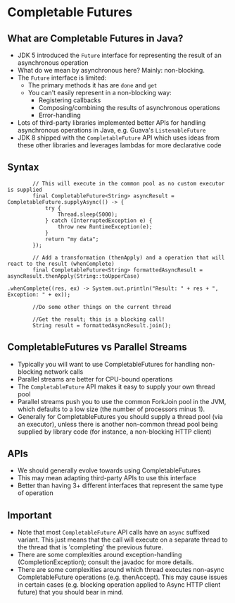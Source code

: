 # Completable Futures

## What are Completable Futures in Java?

- JDK 5 introduced the `Future` interface for representing the result of an asynchronous operation
- What do we mean by asynchronous here? Mainly: non-blocking.
- The `Future` interface is limited:
    - The primary methods it has are `done` and `get`
    - You can't easily represent in a non-blocking way:
        - Registering callbacks
        - Composing/combining the results of asynchronous operations
        - Error-handling
- Lots of third-party libraries implemented better APIs for handling asynchronous operations in Java, e.g. Guava's `ListenableFuture`
- JDK 8 shipped with the `CompletableFuture` API which uses ideas from these other libraries and leverages lambdas for more declarative code

## Syntax

```
        // This will execute in the common pool as no custom executor is supplied
        final CompletableFuture<String> asyncResult = CompletableFuture.supplyAsync(() -> {
            try {
                Thread.sleep(5000);
            } catch (InterruptedException e) {
                throw new RuntimeException(e);
            }
            return "my data";
        });
        
        // Add a transformation (thenApply) and a operation that will react to the result (whenComplete)
        final CompletableFuture<String> formattedAsyncResult = asyncResult.thenApply(String::toUpperCase)
                                                                            .whenComplete((res, ex) -> System.out.println("Result: " + res + ", Exception: " + ex));
        
        //Do some other things on the current thread

        //Get the result; this is a blocking call!
        String result = formattedAsyncResult.join();

```

## CompletableFutures vs Parallel Streams

- Typically you will want to use CompletableFutures for handling non-blocking network calls
- Parallel streams are better for CPU-bound operations
- The `CompletableFuture` API makes it easy to supply your own thread pool
- Parallel streams push you to use the common ForkJoin pool in the JVM, which defaults to a low size (the number of processors minus 1).
- Generally for CompletableFutures you should supply a thread pool (via an executor), unless there is another non-common thread pool
being supplied by library code (for instance, a non-blocking HTTP client)

## APIs

- We should generally evolve towards using CompletableFutures
- This may mean adapting third-party APIs to use this interface
- Better than having 3+ different interfaces that represent the same type of operation

## Important

- Note that most `CompletableFuture` API calls have an `async` suffixed variant. This just means that the call will execute on a separate thread 
to the thread that is 'completing' the previous future.
- There are some complexities around exception-handling (CompletionException); consult the javadoc for more details.
- There are some complexities around which thread executes non-async CompletableFuture operations (e.g. thenAccept). This may cause issues in 
certain cases (e.g. blocking operation applied to Async HTTP client future) that you should bear in mind.